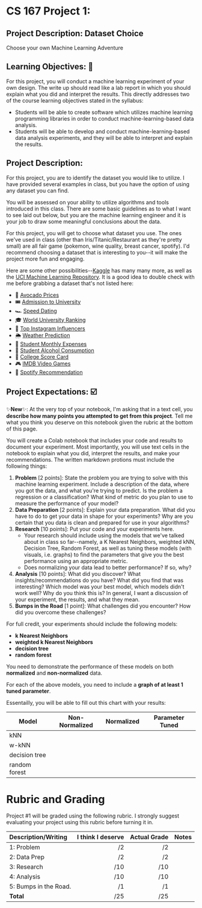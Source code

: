 # CS 167 Project 1: 

## Project Description: Dataset Choice

Choose your own Machine Learning Adventure

## Learning Objectives: 📝
For this project, you will conduct a machine learning experiment of your own design. The write up should read like a lab report in which you should explain what you did and interpret the results. This directly addresses two of the course learning objectives stated in the syllabus:
- Students will be able to create software which utilizes machine learning programming libraries in order to conduct machine-learning-based data analysis.
- Students will be able to develop and conduct machine-learning-based data analysis experiments, and they will be able to interpret and explain the results.

## Project Description: 
For this project, you are to identify the dataset you would like to utilize. I have provided several examples in class, but you have the option of using any dataset you can find.

You will be assessed on your ability to utilize algorithms and tools introduced in this class. There are some basic guidelines as to what I want to see laid out below, but you are the machine learning engineer and it is your job to draw some meaningful conclusions about the data.

For this project, you will get to choose what dataset you use. The ones we've used in class (other than Iris/Titanic/Restaurant as they're pretty small) are all fair game (pokemon, wine quality, breast cancer, spotify). I'd recommend choosing a dataset that is interesting to you--it will make the project more fun and engaging.

Here are some other possibilities--[Kaggle](https://www.kaggle.com/datasets) has many many more, as well as the [UCI Machine Learning Repository](https://archive.ics.uci.edu/ml/index.php). It is a good idea to double check with me before grabbing a dataset that's not listed here:
- 🥑 [Avocado Prices](https://www.kaggle.com/datasets/neuromusic/avocado-prices)
- 🎟️ [Admission to University](https://www.kaggle.com/datasets/akshaydattatraykhare/data-for-admission-in-the-university)
- 🏎️ [Speed Dating](https://www.kaggle.com/datasets/whenamancodes/speed-dating)
- 🎓 [World University Ranking](https://www.kaggle.com/datasets/whenamancodes/world-university-ranking-2022-2023)
- 📸 [Top Instagram Influencers](https://www.kaggle.com/datasets/whenamancodes/top-200-influencers-crushing-on-instagram)
- 🌦️ [Weather Prediction](https://www.kaggle.com/datasets/thedevastator/weather-prediction)
- 🤑 [Student Monthly Expenses](https://www.kaggle.com/datasets/shariful07/nice-work-thanks-for-share)
- 🍺 [Student Alcohol Consumption](https://www.kaggle.com/datasets/uciml/student-alcohol-consumption)
- 🏫 [College Score Card](https://www.kaggle.com/datasets/thedevastator/u-s-department-of-education-college-scorecard-da)
- 🎮 [IMDB Video Games](https://www.kaggle.com/datasets/muhammadadiltalay/imdb-video-games)
- 🎵 [Spotify Recommendation](https://www.kaggle.com/datasets/bricevergnou/spotify-recommendation)

## Project Expectations: ☑️
✨**New**✨: At the very top of your notebook, I'm asking that in a text cell, you **describe how many points you attempted to get from this project**. Tell me what you think you deserve on this notebook given the rubric at the bottom of this page. 

You will create a Colab notebook that includes your code and results to document your experiment. Most importantly, you will use text cells in the notebook to explain what you did, interpret the results, and make your recommendations. The written markdown protions must include the following things:
1. **Problem** [2 points]: State the problem you are trying to solve with this machine learning experiment. Include a description of the data, where you got the data, and what you're trying to predict. Is the problem a regression or a classification? What kind of metric do you plan to use to measure the performance of your model?
2.  **Data Preparation** [2 points]: Explain your data preparation. What did you have to do to get your data in shape for your experiments? Why are you certain that you data is clean and prepared for use in your algorithms? 
3.  **Research** [10 points]: Put your code and your experiments here.
    - Your research should include using the models that we've talked about in class so far--namely, a K Nearest Neighbors, weighted kNN, Decision Tree, Random Forest, as well as tuning these models (with visuals, i.e. graphs) to find the parameters that give you the best performance using an appropriate metric.
    - Does normalizing your data lead to better performance? If so, why?
4.  **Analysis** [10 points]: What did you discover? What insights/recommendations do you have? What did you find that was interesting? Which model was your best model, which models didn't work well? Why do you think this is? In general, I want a discussion of your experiment, the results, and what they mean.
5.  **Bumps in the Road** [1 point]: What challenges did you encounter? How did you overcome these challenges?


For full credit, your experiments should include the following models:
- __k Nearest Neighbors__
- __weighted k Nearest Neighbors__
- __decision tree__
- __random forest__ 

You need to demonstrate the performance of these models on both __normalized__ and __non-normalized__ data. 

For each of the above models, you need to include a __graph of at least 1 tuned parameter__. 

Essentailly, you will be able to fill out this chart with your results:

| **Model**     | **Non-Normalized** | **Normalized** | **Parameter Tuned** |
|---------------|--------------------|----------------|---------------------|
| kNN           |                    |                |                     |
| w-kNN         |                    |                |                     |
| decision tree |                    |                |                     |
| random forest |                    |                |                     |


# Rubric and Grading
Project #1 will be graded using the following rubric. I strongly suggest evaluating your project using this rubric before turning it in.

| **Description/Writing**  |**I think I deserve** |**Actual Grade**|**Notes** |
| :------------------------------- | -------: | ----: |:---- |
| 1: Problem                       |        /2|       /2|    |
| 2: Data Prep                     |        /2|       /2|    | 
| 3: Research                      |       /10|      /10|    |
| 4: Analysis                      |       /10|      /10|    | 
| 5: Bumps in the Road.            |        /1|       /1|    |
| <b>Total                         |       /25|      /25|    </b>|


